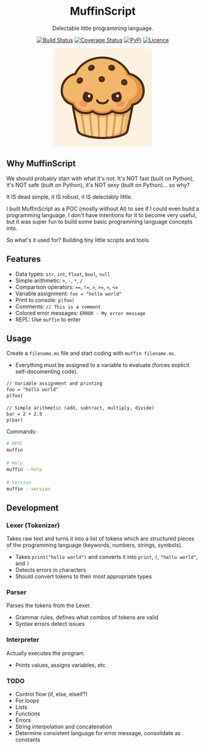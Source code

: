 <div align="center">

# MuffinScript

Delectable little programming language.

[![Build Status](https://github.com/justintime50/muffinscript/workflows/build/badge.svg)](https://github.com/justintime50/muffinscript/actions)
[![Coverage Status](https://coveralls.io/repos/github/justintime50/muffinscript/badge.svg?branch=main)](https://coveralls.io/github/justintime50/muffinscript?branch=main)
[![PyPi](https://img.shields.io/pypi/v/muffinscript)](https://pypi.org/project/muffinscript)
[![Licence](https://img.shields.io/github/license/justintime50/muffinscript)](LICENSE)

<img src="https://raw.githubusercontent.com/justintime50/assets/main/src/muffinscript/showcase.png" width="256px" alt="Showcase">

</div>

## Why MuffinScript

We should probably start with what it's not. It's NOT fast (built on Python), it's NOT safe (built on Python), it's NOT sexy (built on Python)... so why?

It IS dead simple, it IS robust, it IS delectably little.

I built MuffinScript as a POC (mostly without AI) to see if I could even build a programming language. I don't have intentions for it to become very useful, but it was super fun to build some basic programming language concepts into.

So what's it used for? Building tiny little scripts and tools.

## Features

- Data types: `str`, `int`, `float`, `bool`, `null`
- Simple arithmetic: `+`, `-`, `*`, `/`
- Comparison operators: `==`, `!=`, `>`, `>=`, `<`, `<=`
- Variable assignment: `foo = "hello world"`
- Print to console: `p(foo)`
- Comments: `// This is a comment`
- Colored error messages: `ERROR - My error message`
- REPL: Use `muffin` to enter

## Usage

Create a `filename.ms` file and start coding with `muffin filename.ms`.

- Everything must be assigned to a variable to evaluate (forces explicit self-documenting code).

```ms
// Variable assignment and printing
foo = "hello world"
p(foo)

// Simple arithmetic (add, subtract, multiply, divide)
bar = 2 + 2.5
p(bar)
```

Commands:

```sh
# REPL
muffin

# Help
muffin --help

# Version
muffin --version
```

## Development

### Lexer (Tokenizer)

Takes raw text and turns it into a list of tokens which are structured pieces of the programming language (keywords, numbers, strings, symbols).

- Takes `print("hello world")` and converts it into `print`, `(`, `"hello world"`, and `)`
- Detects errors in characters
- Should convert tokens to their most appropriate types

### Parser

Parses the tokens from the Lexer.

- Grammar rules, defines what combos of tokens are valid
- Syntax errors detect issues

### Interpreter

Actually executes the program.

- Prints values, assigns variables, etc

### TODO

- Control flow (if, else, elseif?)
- For loops
- Lists
- Functions
- Errors
- String interpolation and concatenation
- Determine consistent language for error message, consolidate as constants

